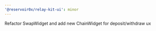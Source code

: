 ```yaml
---
'@reservoir0x/relay-kit-ui': minor
---
```


Refactor SwapWidget and add new ChainWidget for deposit/withdraw ux
